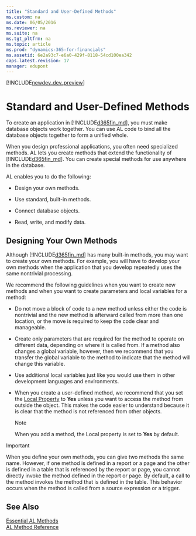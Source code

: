 ```yaml
---
title: "Standard and User-Defined Methods"
ms.custom: na
ms.date: 06/05/2016
ms.reviewer: na
ms.suite: na
ms.tgt_pltfrm: na
ms.topic: article
ms.prod: "dynamics-365-for-financials"
ms.assetid: 6e2a93c7-e6a0-429f-8118-54cd100ea342
caps.latest.revision: 17
manager: edupont
---
```


[!INCLUDE[newdev_dev_preview](../includes/newdev_dev_preview.md)]

# Standard and User-Defined Methods
To create an application in [!INCLUDE[d365fin_md](../includes/d365fin_md.md)], you must make database objects work together. You can use AL code to bind all the database objects together to form a unified whole.  

 When you design professional applications, you often need specialized methods. AL lets you create methods that extend the functionality of [!INCLUDE[d365fin_md](../includes/d365fin_md.md)]. You can create special methods for use anywhere in the database.  

 AL enables you to do the following:  

-   Design your own methods.  

-   Use standard, built-in methods.  

-   Connect database objects.  

-   Read, write, and modify data.  

## Designing Your Own Methods  
 Although [!INCLUDE[d365fin_md](../includes/d365fin_md.md)] has many built-in methods, you may want to create your own methods. For example, you will have to develop your own methods when the application that you develop repeatedly uses the same nontrivial processing.  

 We recommend the following guidelines when you want to create new methods and when you want to create parameters and local variables for a method:  

-   Do not move a block of code to a new method unless either the code is nontrivial and the new method is afterward called from more than one location, or the move is required to keep the code clear and manageable.  

-   Create only parameters that are required for the method to operate on different data, depending on where it is called from. If a method also changes a global variable, however, then we recommend that you transfer the global variable to the method to indicate that the method will change this variable.  

-   Use additional local variables just like you would use them in other development languages and environments.  

-   When you create a user-defined method, we recommend that you set the [Local Property](../properties/devenv-Local-Property.md) to **Yes** unless you want to access the method from outside the object. This makes the code easier to understand because it is clear that the method is not referenced from other objects.  

    > [!NOTE]  
    >  When you add a method, the Local property is set to **Yes** by default.  

> [!IMPORTANT]  
>  When you define your own methods, you can give two methods the same name. However, if one method is defined in a report or a page and the other is defined in a table that is referenced by the report or page, you cannot directly invoke the method defined in the report or page. By default, a call to the method invokes the method that is defined in the table. This behavior occurs when the method is called from a source expression or a trigger.  

## See Also  
 [Essential AL Methods](devenv-Essential-AL-Methods.md)   
 [AL Method Reference](devenv-al-method-reference.md)
